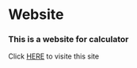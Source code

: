 # Website

### This is a website for calculator
Click [HERE](https://webcalque.netlify.app/) to visite this site
